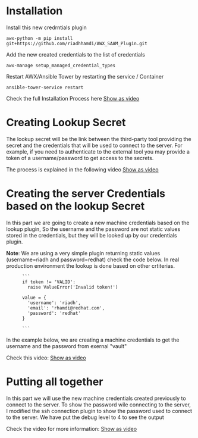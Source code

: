 # Installation

Install this new credrntials plugin

```
awx-python -m pip install git+https://github.com/riadhhamdi/AWX_SAAM_Plugin.git
```

Add the new created credentials to the list of credentials

```
awx-manage setup_managed_credential_types
```

Restart AWX/Ansible Tower by restarting the service / Container 
```
ansible-tower-service restart 
```


Check the full Installation Process here  [Show as video](https://youtu.be/2iGpTgmuYbse "Installing new credentials plugin")


# Creating Lookup Secret 

The lookup secret will be the link between the third-party tool providing the secret and the credentials that will be used to connect to the server. 
For example, if you need to authenticate to the external tool you may provide a token of a username/password to get access to the secrets. 

The process is explained in the following video [Show as video](https://youtu.be/gq3FkY0B8oM "Creating the Secrets lookup")


# Creating the server Credentials based on the lookup Secret 
In this part we are going to create a new machine credentials based on the lookup plugin, So the username and the password are not static values stored in the credentials, but they will be looked up by our credentials plugin. 

**Note**: We are using a very simple plugin returning static values (username=riadh and password=redhat) check the code below. In real production environment the lookup is done based on other crtiterias.


          ```
          if token != 'VALID':
            raise ValueError('Invalid token!')

          value = {
            'username': 'riadh',
            'email': 'rhamdi@redhat.com',
            'password': 'redhat'
          }

          ```
          
In the example below, we are creating a machine credentials to get the username and the password from exernal "vault"

Check this video: [Show as video](https://youtu.be/2iGpTgmuYbse "Creating the credentials based on Credentials plugin")


# Putting all together 

In this part we will use the new machine credentials created previously to connect to the server. 
To show the password wile connecting to the server, I modified the ssh connection plugin to show the password used to connect to the server. 
We have put the debug level to 4 to see the output 

Check the video for more information: [Show as video](https://youtu.be/2iGpTgmuYbse "Using new dynamic Credentials in a job template")      
